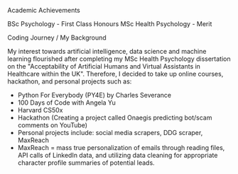 Academic Achievements

BSc Psychology - First Class Honours
MSc Health Psychology - Merit

Coding Journey / My Background

My interest towards artificial intelligence, data science and machine learning flourished after completing my MSc Health Psychology dissertation on the "Acceptability of Artificial Humans and Virtual Assistants in Healthcare within the UK". Therefore, I decided to take up online courses, hackathon, and personal projects such as:
- Python For Everybody (PY4E) by Charles Severance
- 100 Days of Code with Angela Yu
- Harvard CS50x
- Hackathon (Creating a project called Onaegis predicting bot/scam comments on YouTube)
- Personal projects include: social media scrapers, DDG scraper, MaxReach
- MaxReach = mass true personalization of emails through reading files, API calls of LinkedIn data, and utilizing data cleaning for appropriate character profile summaries of potential leads.

